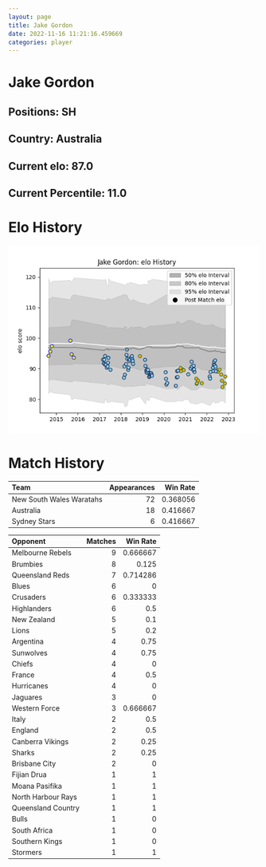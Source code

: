 ```yaml
---  
layout: page  
title: Jake Gordon  
date: 2022-11-16 11:21:16.459669  
categories: player  
---
```

# Jake Gordon

## Positions: SH

## Country: Australia

## Current elo: 87.0

## Current Percentile: 11.0

# Elo History


![elo history](history_JakeGordon.png)
# Match History


| Team                     |   Appearances |   Win Rate |
|:-------------------------|--------------:|-----------:|
| New South Wales Waratahs |            72 |   0.368056 |
| Australia                |            18 |   0.416667 |
| Sydney Stars             |             6 |   0.416667 |

| Opponent           |   Matches |   Win Rate |
|:-------------------|----------:|-----------:|
| Melbourne Rebels   |         9 |   0.666667 |
| Brumbies           |         8 |   0.125    |
| Queensland Reds    |         7 |   0.714286 |
| Blues              |         6 |   0        |
| Crusaders          |         6 |   0.333333 |
| Highlanders        |         6 |   0.5      |
| New Zealand        |         5 |   0.1      |
| Lions              |         5 |   0.2      |
| Argentina          |         4 |   0.75     |
| Sunwolves          |         4 |   0.75     |
| Chiefs             |         4 |   0        |
| France             |         4 |   0.5      |
| Hurricanes         |         4 |   0        |
| Jaguares           |         3 |   0        |
| Western Force      |         3 |   0.666667 |
| Italy              |         2 |   0.5      |
| England            |         2 |   0.5      |
| Canberra Vikings   |         2 |   0.25     |
| Sharks             |         2 |   0.25     |
| Brisbane City      |         2 |   0        |
| Fijian Drua        |         1 |   1        |
| Moana Pasifika     |         1 |   1        |
| North Harbour Rays |         1 |   1        |
| Queensland Country |         1 |   1        |
| Bulls              |         1 |   0        |
| South Africa       |         1 |   0        |
| Southern Kings     |         1 |   0        |
| Stormers           |         1 |   1        |